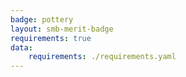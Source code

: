 ```yaml
---
badge: pottery
layout: smb-merit-badge
requirements: true
data:
    requirements: ./requirements.yaml
---
```

